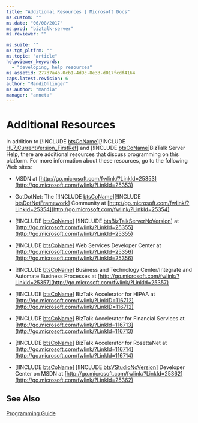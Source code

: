 ```yaml
---
title: "Additional Resources | Microsoft Docs"
ms.custom: ""
ms.date: "06/08/2017"
ms.prod: "biztalk-server"
ms.reviewer: ""

ms.suite: ""
ms.tgt_pltfrm: ""
ms.topic: "article"
helpviewer_keywords: 
  - "developing, help resources"
ms.assetid: 277d7a4b-0cb1-4d9c-8e33-d017fcdf4164
caps.latest.revision: 6
author: "MandiOhlinger"
ms.author: "mandia"
manager: "anneta"
---
```

# Additional Resources
In addition to [!INCLUDE [btsCoName](../../includes/btsconame-md.md)][!INCLUDE [HL7_CurrentVersion_FirstRef](../../includes/hl7-currentversion-firstref-md.md)] and [!INCLUDE [btsCoName](../../includes/btsconame-md.md)]BizTalk Server Help, there are additional resources that discuss programming on this platform. For more information about these resources, go to the following Web sites:  
  
- MSDN at [http://go.microsoft.com/fwlink/?LinkId=25353](http://go.microsoft.com/fwlink/?LinkId=25353)  
  
- GotDotNet: The [!INCLUDE [btsCoName](../../includes/btsconame-md.md)][!INCLUDE [btsDotNetFramework](../../includes/btsdotnetframework-md.md)] Community at [http://go.microsoft.com/fwlink/?LinkId=25354](http://go.microsoft.com/fwlink/?LinkId=25354)  
  
- [!INCLUDE [btsCoName](../../includes/btsconame-md.md)] [!INCLUDE [btsBizTalkServerNoVersion](../../includes/btsbiztalkservernoversion-md.md)] at [http://go.microsoft.com/fwlink/?LinkId=25355](http://go.microsoft.com/fwlink/?LinkId=25355)  
  
- [!INCLUDE [btsCoName](../../includes/btsconame-md.md)] Web Services Developer Center at [http://go.microsoft.com/fwlink/?LinkId=25356](http://go.microsoft.com/fwlink/?LinkId=25356)  
  
- [!INCLUDE [btsCoName](../../includes/btsconame-md.md)] Business and Technology Center/Integrate and Automate Business Processes at [http://go.microsoft.com/fwlink/?LinkId=25357](http://go.microsoft.com/fwlink/?LinkId=25357)  
  
- [!INCLUDE [btsCoName](../../includes/btsconame-md.md)] BizTalk Accelerator for HIPAA at [http://go.microsoft.com/fwlink/?LinkID=116712](http://go.microsoft.com/fwlink/?LinkID=116712)  
  
- [!INCLUDE [btsCoName](../../includes/btsconame-md.md)] BizTalk Accelerator for Financial Services at [http://go.microsoft.com/fwlink/?LinkId=116713](http://go.microsoft.com/fwlink/?LinkId=116713)  
  
- [!INCLUDE [btsCoName](../../includes/btsconame-md.md)] BizTalk Accelerator for RosettaNet at [http://go.microsoft.com/fwlink/?LinkId=116714](http://go.microsoft.com/fwlink/?LinkId=116714)  
  
- [!INCLUDE [btsCoName](../../includes/btsconame-md.md)] [!INCLUDE [btsVStudioNoVersion](../../includes/btsvstudionoversion-md.md)] Developer Center on MSDN at [http://go.microsoft.com/fwlink/?LinkId=25362](http://go.microsoft.com/fwlink/?LinkId=25362)  
  
## See Also  
 [Programming Guide](../../adapters-and-accelerators/accelerator-hl7/programming-guide1.md)